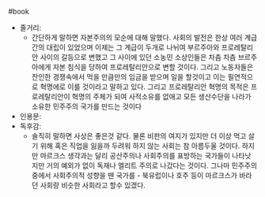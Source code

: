 #book 
- 줄거리:
    - 간단하게 말하면 자본주의의 모순에 대해 말했다. 사회의 발전은 한상 여러 계급간의 대립이 있었으며 이제는 그 계급이 두개로 나뉘여 부르주아와 프로레탈리안 사이의 갈등으로 변했고 그 사이에 있던 소농민 소상인들은 차츰 차츰 브르주아에게 자본 침식을 당하여 프로레탈리안으로 변할 것이다. 그리고 노동자들은 잔인한 경쟁속에서 먹을 만큼만의 임금을 받으며 일을 할것이고 이는 필연적으로 혁명에로 이를 것이라고 말하고 있다. 그리고 프로레탈리안 혁명의 목적은 프로레탈리안이 혁명의 주체가 되여 사적소유를 없애고 모든 생산수단을 나라가 소유한 민주주의 국가를 만드는 것이다
- 인용문:
- 독후감:
    - 솔직히 말하면 사상은 좋은것 같다. 물론 비판의 여지가 있지만 더 이상 먹고 살기 위해 혹은 직업을 잃을까 두려워 하지 않는 사회는 참 아름두울 것이다. 하지만 마르크스 생각과는 달리 공산주의나 사회주의를 표방하는 국가들이 나타낫지만 거의 예외가 없이 독재나 엘리트 주의로 나갔다는 것이다. 그나마 민주주의 중에서 사회주의적 성향을 뗀 국가를 - 북유럽이나 호주 등이 마르크스가 바라던 사회랑 비슷한 사회라고 할수 있겠다.
